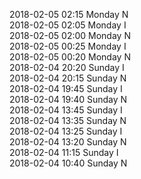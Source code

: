 2018-02-05 02:15 Monday  N  
2018-02-05 02:05 Monday  I  
2018-02-05 02:00 Monday  N  
2018-02-05 00:25 Monday  I  
2018-02-05 00:20 Monday  N  
2018-02-04 20:20 Sunday  I  
2018-02-04 20:15 Sunday  N  
2018-02-04 19:45 Sunday  I  
2018-02-04 19:40 Sunday  N  
2018-02-04 13:45 Sunday  I  
2018-02-04 13:35 Sunday  N  
2018-02-04 13:25 Sunday  I  
2018-02-04 13:20 Sunday  N  
2018-02-04 11:15 Sunday  I  
2018-02-04 10:40 Sunday  N  
